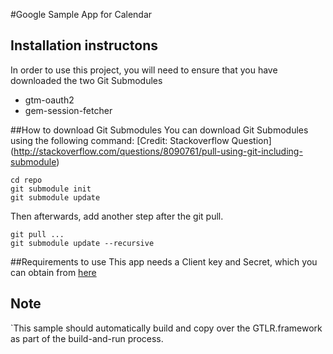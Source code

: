 #Google Sample App for Calendar

## Installation instructons
In order to use this project, you will need to ensure that you have downloaded the two Git Submodules 
- gtm-oauth2
- gem-session-fetcher 


##How to download Git Submodules 
You can download Git Submodules using the following command: 
[Credit: Stackoverflow Question] (http://stackoverflow.com/questions/8090761/pull-using-git-including-submodule)


``` git clone git://url... 
cd repo
git submodule init
git submodule update
```
Then afterwards, add another step after the git pull.

```
git pull ...
git submodule update --recursive
```
##Requirements to use
This app needs a Client key and Secret, which you can obtain from [here](https://console.developers.google.com/)

## Note
`This sample should automatically build and copy over the GTLR.framework as part of the build-and-run process.